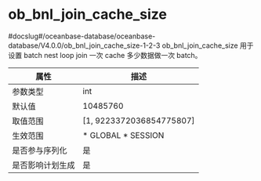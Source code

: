 ob_bnl_join_cache_size 
===========================================
#docslug#/oceanbase-database/oceanbase-database/V4.0.0/ob_bnl_join_cache_size-1-2-3
ob_bnl_join_cache_size 用于设置 batch nest loop join 一次 cache 多少数据做一次 batch。


|  **属性**  |                                                   **描述**                                                   |
|----------|------------------------------------------------------------------------------------------------------------|
| 参数类型     | int                                                                                                        |
| 默认值      | 10485760                                                                                                   |
| 取值范围     | \[1, 9223372036854775807\]                                                                                 |
| 生效范围     | * GLOBAL   * SESSION    |
| 是否参与序列化  | 是                                                                                                          |
| 是否影响计划生成 | 是                                                                                                          |


